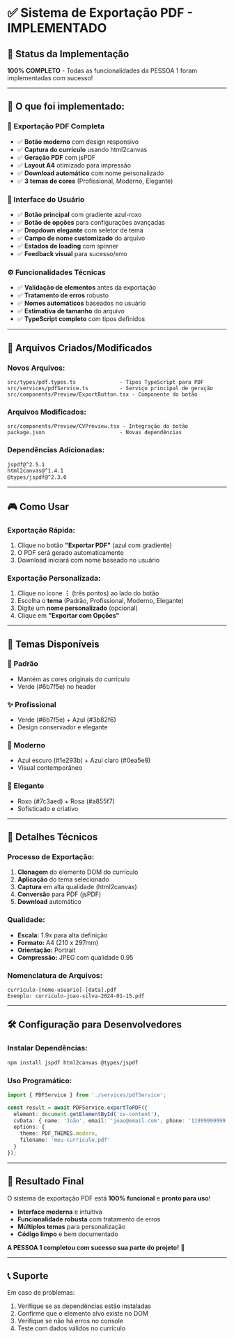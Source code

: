# ✅ Sistema de Exportação PDF - IMPLEMENTADO

## 🎯 **Status da Implementação**
**100% COMPLETO** - Todas as funcionalidades da PESSOA 1 foram implementadas com sucesso!

---

## 🚀 **O que foi implementado:**

### **📄 Exportação PDF Completa**
- ✅ **Botão moderno** com design responsivo
- ✅ **Captura do currículo** usando html2canvas
- ✅ **Geração PDF** com jsPDF
- ✅ **Layout A4** otimizado para impressão
- ✅ **Download automático** com nome personalizado
- ✅ **3 temas de cores** (Profissional, Moderno, Elegante)

### **🎨 Interface do Usuário**
- ✅ **Botão principal** com gradiente azul-roxo
- ✅ **Botão de opções** para configurações avançadas
- ✅ **Dropdown elegante** com seletor de tema
- ✅ **Campo de nome customizado** do arquivo
- ✅ **Estados de loading** com spinner
- ✅ **Feedback visual** para sucesso/erro

### **⚙️ Funcionalidades Técnicas**
- ✅ **Validação de elementos** antes da exportação
- ✅ **Tratamento de erros** robusto
- ✅ **Nomes automáticos** baseados no usuário
- ✅ **Estimativa de tamanho** do arquivo
- ✅ **TypeScript completo** com tipos definidos

---

## 📁 **Arquivos Criados/Modificados**

### **Novos Arquivos:**
```
src/types/pdf.types.ts              - Tipos TypeScript para PDF
src/services/pdfService.ts          - Serviço principal de geração
src/components/Preview/ExportButton.tsx - Componente do botão
```

### **Arquivos Modificados:**
```
src/components/Preview/CVPreview.tsx - Integração do botão
package.json                        - Novas dependências
```

### **Dependências Adicionadas:**
```bash
jspdf@^2.5.1
html2canvas@^1.4.1
@types/jspdf@^2.3.0
```

---

## 🎮 **Como Usar**

### **Exportação Rápida:**
1. Clique no botão **"Exportar PDF"** (azul com gradiente)
2. O PDF será gerado automaticamente
3. Download iniciará com nome baseado no usuário

### **Exportação Personalizada:**
1. Clique no ícone **⋮** (três pontos) ao lado do botão
2. Escolha o **tema** (Padrão, Profissional, Moderno, Elegante)
3. Digite um **nome personalizado** (opcional)
4. Clique em **"Exportar com Opções"**

---

## 🎨 **Temas Disponíveis**

### **🎨 Padrão**
- Mantém as cores originais do currículo
- Verde (#6b7f5e) no header

### **✨ Profissional**
- Verde (#6b7f5e) + Azul (#3b82f6)
- Design conservador e elegante

### **🚀 Moderno**
- Azul escuro (#1e293b) + Azul claro (#0ea5e9)
- Visual contemporâneo

### **💜 Elegante**
- Roxo (#7c3aed) + Rosa (#a855f7)
- Sofisticado e criativo

---

## 🔧 **Detalhes Técnicos**

### **Processo de Exportação:**
1. **Clonagem** do elemento DOM do currículo
2. **Aplicação** do tema selecionado
3. **Captura** em alta qualidade (html2canvas)
4. **Conversão** para PDF (jsPDF)
5. **Download** automático

### **Qualidade:**
- **Escala:** 1.9x para alta definição
- **Formato:** A4 (210 x 297mm)
- **Orientação:** Portrait
- **Compressão:** JPEG com qualidade 0.95

### **Nomenclatura de Arquivos:**
```
curriculo-[nome-usuario]-[data].pdf
Exemplo: curriculo-joao-silva-2024-01-15.pdf
```

---

## 🛠️ **Configuração para Desenvolvedores**

### **Instalar Dependências:**
```bash
npm install jspdf html2canvas @types/jspdf
```

### **Uso Programático:**
```typescript
import { PDFService } from './services/pdfService';

const result = await PDFService.exportToPDF({
  element: document.getElementById('cv-content'),
  cvData: { name: 'João', email: 'joao@email.com', phone: '11999999999' },
  options: {
    theme: PDF_THEMES.modern,
    filename: 'meu-curriculo.pdf'
  }
});
```

---

## 🎉 **Resultado Final**

O sistema de exportação PDF está **100% funcional** e **pronto para uso**! 

- **Interface moderna** e intuitiva
- **Funcionalidade robusta** com tratamento de erros
- **Múltiplos temas** para personalização
- **Código limpo** e bem documentado

**A PESSOA 1 completou com sucesso sua parte do projeto!** 🚀

---

## 📞 **Suporte**

Em caso de problemas:
1. Verifique se as dependências estão instaladas
2. Confirme que o elemento alvo existe no DOM
3. Verifique se não há erros no console
4. Teste com dados válidos no currículo
